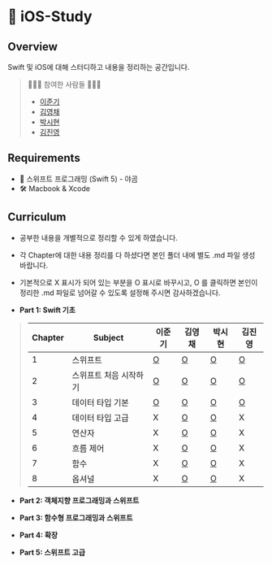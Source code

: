 #  iOS-Study
## Overview

Swift 및 iOS에 대해 스터디하고 내용을 정리하는 공간입니다.

> 👩🏻‍💻 참여한 사람들 🧑🏻‍💻
>
> - [이준기](https://github.com/RURUGURU)
> - [김영채](https://github.com/kevinkim2586)
> - [박시현](https://github.com/tlguszz10)
> - [김진영](https://github.com/z3rosmith)

## Requirements

- 📙 스위프트 프로그래밍 (Swift 5) - 야곰
- 🛠 Macbook & Xcode

## Curriculum
* 공부한 내용을 개별적으로 정리할 수 있게 하였습니다. 
* 각 Chapter에 대한 내용 정리를 다 하셨다면 본인 폴더 내에 별도 .md 파일 생성 바랍니다.
* 기본적으로 X 표시가 되어 있는 부분을 O 표시로 바꾸시고, O 를 클릭하면 본인이 정리한 .md 파일로 넘어갈 수 있도록 설정해 주시면 감사하겠습니다. 

* **Part 1: Swift 기초**

> | Chapter | Subject           | 이준기 | 김영채 | 박시현 | 김진영 |
> | ------- | ----------------- | ---- | ---- | ----  | ---- |
> | 1       | 스위프트             |  [O](https://github.com/kevinkim2586/KNU_iOS-Swift_Study/blob/main/%EC%9D%B4%EC%A4%80%EA%B8%B0/part1/chapter1.md)  |  [O](https://github.com/kevinkim2586/KNU_iOS-Swift_Study/blob/main/%EA%B9%80%EC%98%81%EC%B1%84/Chapter%201%20~%202.md)  |   [O](https://github.com/kevinkim2586/KNU_iOS-Swift_Study/blob/main/박시현/part1-1%2C2%2C3.md)   |  [O](https://github.com/kevinkim2586/KNU_iOS-Swift_Study/blob/main/김진영/part1/chapter1.md) |
> | 2       | 스위프트 처음 시작하기  |  [O](https://github.com/kevinkim2586/KNU_iOS-Swift_Study/blob/main/%EC%9D%B4%EC%A4%80%EA%B8%B0/part1/chapter2.md)  |  [O](https://github.com/kevinkim2586/KNU_iOS-Swift_Study/blob/main/%EA%B9%80%EC%98%81%EC%B1%84/Chapter%201%20~%202.md)  |   [O](https://github.com/kevinkim2586/KNU_iOS-Swift_Study/blob/main/박시현/part1-1%2C2%2C3.md)   |  [O](https://github.com/kevinkim2586/KNU_iOS-Swift_Study/blob/main/김진영/part1/chapter2.md) |
> | 3       | 데이터 타입 기본      |  [O](https://github.com/kevinkim2586/KNU_iOS-Swift_Study/blob/main/%EC%9D%B4%EC%A4%80%EA%B8%B0/part1/chapter3.md)  |  [O](https://github.com/kevinkim2586/KNU_iOS-Swift_Study/blob/main/%EA%B9%80%EC%98%81%EC%B1%84/Chapter3.md)  |   [O](https://github.com/kevinkim2586/KNU_iOS-Swift_Study/blob/main/박시현/part1-1%2C2%2C3.md)   |  [O](https://github.com/kevinkim2586/KNU_iOS-Swift_Study/blob/main/김진영/part1/chapter3.md) |
> | 4       | 데이터 타입 고급      |  X  |   [O](https://github.com/kevinkim2586/KNU_iOS-Swift_Study/blob/main/%EA%B9%80%EC%98%81%EC%B1%84/Chapter4.md)  |  [O](https://github.com/kevinkim2586/KNU_iOS-Swift_Study/blob/main/박시현/part1-4.md)   |  X |
> | 5       | 연산자              |  X  |   [O](https://github.com/kevinkim2586/KNU_iOS-Swift_Study/blob/main/%EA%B9%80%EC%98%81%EC%B1%84/Chapter%205%20~%206.md)  |  [O](https://github.com/kevinkim2586/KNU_iOS-Swift_Study/blob/main/박시현/part1-5%2C6.md)    |  X |
> | 6       | 흐름 제어           |   X  |   [O](https://github.com/kevinkim2586/KNU_iOS-Swift_Study/blob/main/%EA%B9%80%EC%98%81%EC%B1%84/Chapter%205%20~%206.md)  |   [O](https://github.com/kevinkim2586/KNU_iOS-Swift_Study/blob/main/박시현/part1-5%2C6.md)   |  X |
> | 7       | 함수               |  X  |   [O](https://github.com/kevinkim2586/KNU_iOS-Swift_Study/blob/main/%EA%B9%80%EC%98%81%EC%B1%84/Chapter7.md)  |   [O](https://github.com/kevinkim2586/KNU_iOS-Swift_Study/blob/main/박시현/part1-7.md)   |  X |
> | 8       | 옵셔널              |  X  |   [O](https://github.com/kevinkim2586/KNU_iOS-Swift_Study/blob/main/%EA%B9%80%EC%98%81%EC%B1%84/Chapter8.md)  |  [O](https://github.com/kevinkim2586/KNU_iOS-Swift_Study/blob/main/박시현/part1-8.md)    |  X |



* **Part 2: 객체지향 프로그래밍과 스위프트**

* **Part 3: 함수형 프로그래밍과 스위프트**

* **Part 4: 확장**

* **Part 5: 스위프트 고급**
